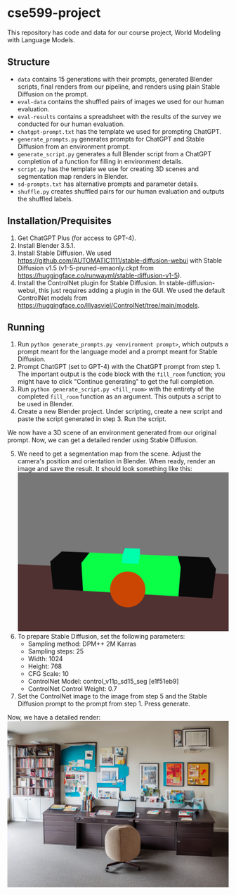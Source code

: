 # cse599-project
This repository has code and data for our course project, World Modeling with Language Models.

## Structure
- `data` contains 15 generations with their prompts, generated Blender scripts,
final renders from our pipeline, and renders using plain Stable Diffusion on the prompt.
- `eval-data` contains the shuffled pairs of images we used for our human evaluation.
- `eval-results` contains a spreadsheet with the results of the survey we conducted for our human evaluation.
- `chatgpt-prompt.txt` has the template we used for prompting ChatGPT.
- `generate_prompts.py` generates prompts for ChatGPT and Stable Diffusion from an environment prompt.
- `generate_script.py` generates a full Blender script from a ChatGPT completion of a function for filling in environment details.
- `script.py` has the template we use for creating 3D scenes and segmentation map renders in Blender.
- `sd-prompts.txt` has alternative prompts and parameter details.
- `shuffle.py` creates shuffled pairs for our human evaluation and outputs the shuffled labels.

## Installation/Prequisites
1. Get ChatGPT Plus (for access to GPT-4).
2. Install Blender 3.5.1.
3. Install Stable Diffusion. We used https://github.com/AUTOMATIC1111/stable-diffusion-webui
with Stable Diffusion v1.5 (v1-5-pruned-emaonly.ckpt from https://huggingface.co/runwayml/stable-diffusion-v1-5).
4. Install the ControlNet plugin for Stable Diffusion. In stable-diffusion-webui,
this just requires adding a plugin in the GUI. We used the default ControlNet models
from https://huggingface.co/lllyasviel/ControlNet/tree/main/models.

## Running
1. Run `python generate_prompts.py <environment prompt>`, which outputs a prompt meant for
the language model and a prompt meant for Stable Diffusion.
2. Prompt ChatGPT (set to GPT-4) with the ChatGPT prompt from step 1.
The important output is the code block with the `fill_room` function;
you might have to click "Continue generating" to get the full completion.
3. Run `python generate_script.py <fill_room>` with the entirety of the
completed `fill_room` function as an argument. This outputs a script to be used in Blender.
4. Create a new Blender project. Under scripting, create a new script and paste the
script generated in step 3. Run the script.

We now have a 3D scene of an environment generated from our original prompt.
Now, we can get a detailed render using Stable Diffusion.

5. We need to get a segmentation map from the scene.
Adjust the camera's position and orientation in Blender.
When ready, render an image and save the result. It should look something like this:
![map](./data/templates/11-template.png)
6. To prepare Stable Diffusion, set the following parameters:
    - Sampling method: DPM++ 2M Karras
    - Sampling steps: 25
    - Width: 1024
    - Height: 768
    - CFG Scale: 10
    - ControlNet Model: control_v11p_sd15_seg [e1f51eb9]
    - ControlNet Control Weight: 0.7
7. Set the ControlNet image to the image from step 5 and the Stable Diffusion
prompt to the prompt from step 1. Press generate.

Now, we have a detailed render:
![render](./data/lm-outputs/11-lm.png)